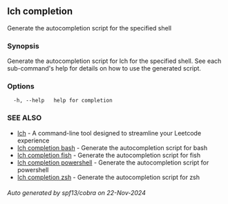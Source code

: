 ## lch completion

Generate the autocompletion script for the specified shell

### Synopsis

Generate the autocompletion script for lch for the specified shell.
See each sub-command's help for details on how to use the generated script.


### Options

```
  -h, --help   help for completion
```

### SEE ALSO

* [lch](lch.md)	 - A command-line tool designed to streamline your Leetcode experience
* [lch completion bash](lch_completion_bash.md)	 - Generate the autocompletion script for bash
* [lch completion fish](lch_completion_fish.md)	 - Generate the autocompletion script for fish
* [lch completion powershell](lch_completion_powershell.md)	 - Generate the autocompletion script for powershell
* [lch completion zsh](lch_completion_zsh.md)	 - Generate the autocompletion script for zsh

###### Auto generated by spf13/cobra on 22-Nov-2024
